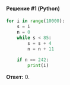 #### Решение #1 (Python)
```python
for i in range(10000):
	s = i
	n = 0
	while s < 85:
		s = s + 4
		n = n + 11
	
	if n == 242:
		print(i)
```

**Ответ:** 0.
